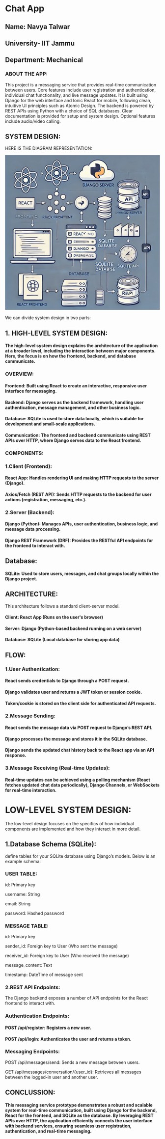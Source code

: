 # Chat App
 
## Name: Navya Talwar

## University- IIT Jammu

## Department: Mechanical 

### ABOUT THE APP:

This project is a messaging service that provides real-time communication between users. Core features include user registration and authentication, individual chat functionality, and live message updates. It is built using Django for the web interface and Ionic React for mobile, following clean, intuitive UI principles such as Atomic Design. The backend is powered by REST APIs using Python with a choice of SQL databases. Clear documentation is provided for setup and system design. Optional features include audio/video calling.

## SYSTEM DESIGN:

HERE IS THE DIAGRAM REPRESENTATION:


![alt text](image.png)

We can divide system design in two parts:

##  1. HIGH-LEVEL SYSTEM DESIGN:

#### The high-level system design explains the architecture of the application at a broader level, including the interaction between major components. Here, the focus is on how the frontend, backend, and database communicate.

### OVERVIEW:

#### Frontend: Built using React to create an interactive, responsive user interface for messaging.

#### Backend: Django serves as the backend framework, handling user authentication, message management, and other business logic.

#### Database: SQLite is used to store data locally, which is suitable for development and small-scale applications.

#### Communication: The frontend and backend communicate using REST APIs over HTTP, where Django serves data to the React frontend.

### COMPONENTS:

### 1.Client (Frontend):

#### React App: Handles rendering UI and making HTTP requests to the server (Django).

#### Axios/Fetch (REST API): Sends HTTP requests to the backend for user actions (registration, messaging, etc.).

### 2.Server (Backend):

#### Django (Python): Manages APIs, user authentication, business logic, and message data processing.

#### Django REST Framework (DRF): Provides the RESTful API endpoints for the frontend to interact with.

## Database:

#### SQLite: Used to store users, messages, and chat groups locally within the Django project.


## ARCHITECTURE:

This architecture follows a standard client-server model.

#### Client: React App (Runs on the user's browser)

#### Server: Django (Python-based backend running on a web server)

#### Database: SQLite (Local database for storing app data)


## FLOW:

### 1.User Authentication:

#### React sends credentials to Django through a POST request.

#### Django validates user and returns a JWT token or session cookie.

#### Token/cookie is stored on the client side for authenticated API requests.

### 2.Message Sending:

#### React sends the message data via POST request to Django’s REST API.

#### Django processes the message and stores it in the SQLite database.

#### Django sends the updated chat history back to the React app via an API response.

### 3.Message Receiving (Real-time Updates):

#### Real-time updates can be achieved using a polling mechanism (React fetches updated chat data periodically), Django Channels, or WebSockets for real-time interaction.






# LOW-LEVEL SYSTEM DESIGN:

The low-level design focuses on the specifics of how individual components are implemented and how they interact in more detail.

## 1.Database Schema (SQLite):

define tables for your SQLite database using Django’s models. Below is an example schema:

### USER TABLE:

id: Primary key

username: String

email: String

password: Hashed password

### MESSAGE TABLE:

id: Primary key

sender_id: Foreign key to User (Who sent the message)

receiver_id: Foreign key to User (Who received the message)

message_content: Text

timestamp: DateTime of message sent


### 2.REST API Endpoints:

The Django backend exposes a number of API endpoints for the React frontend to interact with.

### Authentication Endpoints:

#### POST /api/register: Registers a new user.

#### POST /api/login: Authenticates the user and returns a token.


### Messaging Endpoints:

POST /api/messages/send: Sends a new message between users.

GET /api/messages/conversation/{user_id}: Retrieves all messages between the logged-in user and another user.




## CONCLUSSION:

#### This messaging service prototype demonstrates a robust and scalable system for real-time communication, built using Django for the backend, React for the frontend, and SQLite as the database. By leveraging REST APIs over HTTP, the application efficiently connects the user interface with backend services, ensuring seamless user registration, authentication, and real-time messaging.